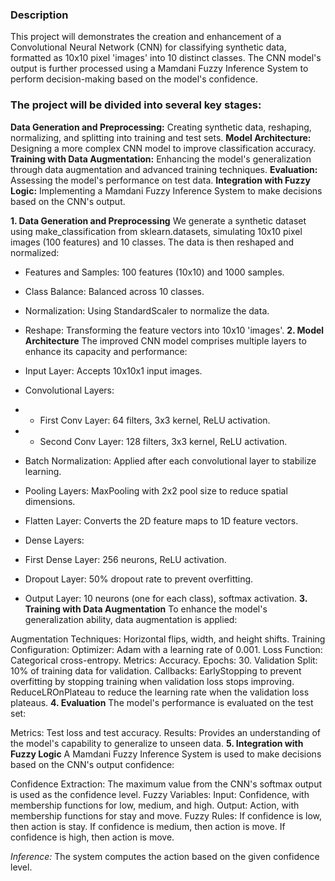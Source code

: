 ### **Description**
This project will demonstrates the creation and enhancement of a Convolutional Neural Network (CNN) for classifying synthetic data, formatted as 10x10 pixel 'images' into 10 distinct classes. The CNN model's output is further processed using a Mamdani Fuzzy Inference System to perform decision-making based on the model's confidence. 

### **The project will be divided into several key stages:**
**Data Generation and Preprocessing:** Creating synthetic data, reshaping, normalizing, and splitting into training and test sets.
**Model Architecture:** Designing a more complex CNN model to improve classification accuracy.
**Training with Data Augmentation:** Enhancing the model's generalization through data augmentation and advanced training techniques.
**Evaluation:** Assessing the model's performance on test data.
**Integration with Fuzzy Logic:** Implementing a Mamdani Fuzzy Inference System to make decisions based on the CNN's output.

**1. Data Generation and Preprocessing**
We generate a synthetic dataset using make_classification from sklearn.datasets, simulating 10x10 pixel images (100 features) and 10 classes. The data is then reshaped and normalized:

- Features and Samples: 100 features (10x10) and 1000 samples.
- Class Balance: Balanced across 10 classes.
- Normalization: Using StandardScaler to normalize the data.
- Reshape: Transforming the feature vectors into 10x10 'images'.
**2. Model Architecture**
The improved CNN model comprises multiple layers to enhance its capacity and performance:

- Input Layer: Accepts 10x10x1 input images.
- Convolutional Layers:
- - First Conv Layer: 64 filters, 3x3 kernel, ReLU activation.
- - Second Conv Layer: 128 filters, 3x3 kernel, ReLU activation.
- Batch Normalization: Applied after each convolutional layer to stabilize learning.
- Pooling Layers: MaxPooling with 2x2 pool size to reduce spatial dimensions.
- Flatten Layer: Converts the 2D feature maps to 1D feature vectors.
- Dense Layers:
- First Dense Layer: 256 neurons, ReLU activation.
- Dropout Layer: 50% dropout rate to prevent overfitting.
- Output Layer: 10 neurons (one for each class), softmax activation.
**3. Training with Data Augmentation**
To enhance the model's generalization ability, data augmentation is applied:

Augmentation Techniques: Horizontal flips, width, and height shifts.
Training Configuration:
Optimizer: Adam with a learning rate of 0.001.
Loss Function: Categorical cross-entropy.
Metrics: Accuracy.
Epochs: 30.
Validation Split: 10% of training data for validation.
Callbacks:
EarlyStopping to prevent overfitting by stopping training when validation loss stops improving.
ReduceLROnPlateau to reduce the learning rate when the validation loss plateaus.
**4. Evaluation**
The model's performance is evaluated on the test set:

Metrics: Test loss and test accuracy.
Results: Provides an understanding of the model's capability to generalize to unseen data.
**5. Integration with Fuzzy Logic**
A Mamdani Fuzzy Inference System is used to make decisions based on the CNN's output confidence:

Confidence Extraction: The maximum value from the CNN's softmax output is used as the confidence level.
Fuzzy Variables:
Input: Confidence, with membership functions for low, medium, and high.
Output: Action, with membership functions for stay and move.
Fuzzy Rules:
If confidence is low, then action is stay.
If confidence is medium, then action is move.
If confidence is high, then action is move.

*Inference:* The system computes the action based on the given confidence level.